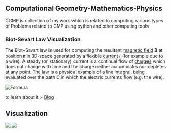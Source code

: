 ## Computational Geometry-Mathematics-Physics

CGMP is collection of my work which is related to computing various types of Problems related to GMP using python and other computing tools

### Biot-Sevart Law Visualization

The Biot–Savart law is used for computing the resultant [magnetic field](https://en.wikipedia.org/wiki/Magnetic_field) **B** at position **r** in 3D-space generated by a flexible [current](https://en.wikipedia.org/wiki/Electric_current) *I* (for example due to a wire). A steady (or stationary) current is a continual flow of [charges](https://en.wikipedia.org/wiki/Electric_charge) which does not change with time and the charge neither accumulates nor depletes at any point. The law is a physical example of a [line integral](https://en.wikipedia.org/wiki/Line_integral), being evaluated over the path *C* in which the electric currents flow (e.g. the wire).

![Formula](https://wikimedia.org/api/rest_v1/media/math/render/svg/fbce8f9853a30893fa96653a3dab0b062d7b80fa)



to learn about it :- [Blog](http://mrsiddy.me/The-Student-Blog/2021/05/14/Biot-Savart-Law.html)

## Visualization

<img src="assets\BSL-1_v.gif"  />

<img src="assets\circle.gif"  />

